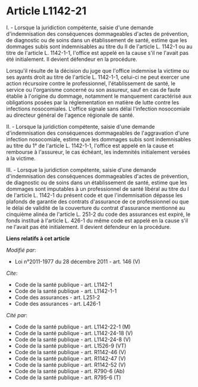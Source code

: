 # Article L1142-21

I. - Lorsque la juridiction compétente, saisie d'une demande d'indemnisation des conséquences dommageables d'actes de
prévention, de diagnostic ou de soins dans un établissement de santé, estime que les dommages subis sont indemnisables au
titre du II de l'article L. 1142-1 ou au titre de l'article L. 1142-1-1, l'office est appelé en la cause s'il ne l'avait pas
été initialement. Il devient défendeur en la procédure. 

Lorsqu'il résulte de la décision du juge que l'office indemnise la victime ou ses ayants droit au titre de l'article L.
1142-1-1, celui-ci ne peut exercer une action récursoire contre le professionnel, l'établissement de santé, le service ou
l'organisme concerné ou son assureur, sauf en cas de faute établie à l'origine du dommage, notamment le manquement
caractérisé aux obligations posées par la réglementation en matière de lutte contre les infections nosocomiales. L'office
signale sans délai l'infection nosocomiale au directeur général de l'agence régionale de santé. 

II. - Lorsque la juridiction compétente, saisie d'une demande d'indemnisation des conséquences dommageables de l'aggravation
d'une infection nosocomiale, estime que les dommages subis sont indemnisables au titre du 1° de l'article L. 1142-1-1,
l'office est appelé en la cause et rembourse à l'assureur, le cas échéant, les indemnités initialement versées à la victime. 

III. - Lorsque la juridiction compétente, saisie d'une demande d'indemnisation des conséquences dommageables d'actes de
prévention, de diagnostic ou de soins dans un établissement de santé, estime que les dommages sont imputables à un
professionnel de santé libéral au titre du I de l'article L. 1142-1 du présent code et que l'indemnisation dépasse les
plafonds de garantie des contrats d'assurance de ce professionnel ou que le délai de validité de la couverture du contrat
d'assurance mentionné au cinquième alinéa de l'article L. 251-2 du code des assurances est expiré, le fonds institué à
l'article L. 426-1 du même code est appelé en la cause s'il ne l'avait pas été initialement. Il devient défendeur en la
procédure.

**Liens relatifs à cet article**

_Modifié par_:

  - Loi n°2011-1977 du 28 décembre 2011 - art. 146 (V)

_Cite_:

  - Code de la santé publique - art. L1142-1
  - Code de la santé publique - art. L1142-1-1
  - Code des assurances - art. L251-2
  - Code des assurances - art. L426-1

_Cité par_:

  - Code de la santé publique - art. L1142-22-1 (M)
  - Code de la santé publique - art. L1142-24-18 (V)
  - Code de la santé publique - art. L1142-24-8 (V)
  - Code de la santé publique - art. L1526-9 (VT)
  - Code de la santé publique - art. R1142-46 (V)
  - Code de la santé publique - art. R1142-47 (V)
  - Code de la santé publique - art. R1142-52 (V)
  - Code de la santé publique - art. R790-6 (Ab)
  - Code de la santé publique - art. R795-6 (T)
